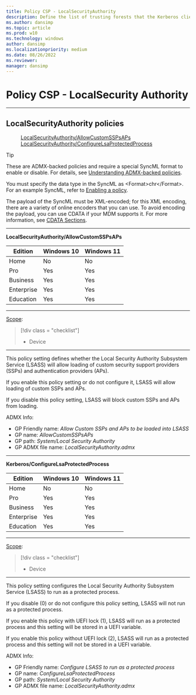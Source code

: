 ```yaml
---
title: Policy CSP - LocalSecurityAuthority
description: Define the list of trusting forests that the Kerberos client searches when attempting to resolve two-part service principal names (SPNs).
ms.author: dansimp
ms.topic: article
ms.prod: w10
ms.technology: windows
author: dansimp
ms.localizationpriority: medium
ms.date: 08/26/2022
ms.reviewer: 
manager: dansimp
---
```


# Policy CSP - LocalSecurity Authority


<hr/>

<!--Policies-->
## LocalSecurityAuthority policies

<dl>
  <dd>
    <a href="#localsecurityauthority-allowcustomsspsaps">LocalSecurityAuthority/AllowCustomSSPsAPs</a>
  </dd>
  <dd>
    <a href="#localsecurityauthority-configurelsaprotectedprocess">LocalSecurityAuthority/ConfigureLsaProtectedProcess</a>
  </dd>
</dl>

> [!TIP]
> These are ADMX-backed policies and require a special SyncML format to enable or disable.  For details, see [Understanding ADMX-backed policies](./understanding-admx-backed-policies.md).
> 
> You must specify the data type in the SyncML as &lt;Format&gt;chr&lt;/Format&gt;. For an example SyncML, refer to [Enabling a policy](./understanding-admx-backed-policies.md#enabling-a-policy).
> 
> The payload of the SyncML must be XML-encoded; for this XML encoding, there are a variety of online encoders that you can use. To avoid encoding the payload, you can use CDATA if your MDM supports it.  For more information, see [CDATA Sections](http://www.w3.org/TR/REC-xml/#sec-cdata-sect).


<hr/>

<!--Policy-->
<a href="" id="localsecurityauthority-allowcustomsspsaps"></a>**LocalSecurityAuthority/AllowCustomSSPsAPs**  

<!--SupportedSKUs-->

|Edition|Windows 10|Windows 11|
|--- |--- |--- |
|Home|No|No|
|Pro|Yes|Yes|
|Business|Yes|Yes|
|Enterprise|Yes|Yes|
|Education|Yes|Yes|

<!--/SupportedSKUs-->
<hr/>

<!--Scope-->
[Scope](./policy-configuration-service-provider.md#policy-scope):

> [!div class = "checklist"]
> * Device

<hr/>

<!--/Scope-->
<!--Description-->
This policy setting defines whether the Local Security Authority Subsystem Service (LSASS) will allow loading of custom security support providers (SSPs) and authentication providers (APs).

If you enable this policy setting or do not configure it, LSASS will allow loading of custom SSPs and APs.

If you disable this policy setting, LSASS will block custom SSPs and APs from loading.

<!--/Description-->

<!--ADMXBacked-->
ADMX Info:  
-   GP Friendly name: *Allow Custom SSPs and APs to be loaded into LSASS*
-   GP name: *AllowCustomSSPsAPs*
-   GP path: *System/Local Security Authority*
-   GP ADMX file name: *LocalSecurityAuthority.admx*

<!--/ADMXBacked-->
<!--/Policy-->

<hr/>

<!--Policy-->
<a href="" id="localsecurityauthority-configurelsaprotectedprocess"></a>**Kerberos/ConfigureLsaProtectedProcess**  

<!--SupportedSKUs-->

|Edition|Windows 10|Windows 11|
|--- |--- |--- |
|Home|No|No|
|Pro|Yes|Yes|
|Business|Yes|Yes|
|Enterprise|Yes|Yes|
|Education|Yes|Yes|

<!--/SupportedSKUs-->
<hr/>

<!--Scope-->
[Scope](./policy-configuration-service-provider.md#policy-scope):

> [!div class = "checklist"]
> * Device

<hr/>

<!--/Scope-->
<!--Description-->
This policy setting configures the Local Security Authority Subsystem Service (LSASS) to run as a protected process.

If you disable (0) or do not configure this policy setting, LSASS will not run as a protected process.

If you enable this policy with UEFI lock (1), LSASS will run as a protected process and this setting will be stored in a UEFI variable.

If you enable this policy without UEFI lock (2), LSASS will run as a protected process and this setting will not be stored in a UEFI variable.

<!--/Description-->

<!--ADMXBacked-->
ADMX Info:  
-   GP Friendly name: *Configure LSASS to run as a protected process*
-   GP name: *ConfigureLsaProtectedProcess*
-   GP path: *System/Local Security Authority*
-   GP ADMX file name: *LocalSecurityAuthority.admx*

<!--/ADMXBacked-->
